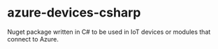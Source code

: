 # azure-devices-csharp
Nuget package written in C# to be used in IoT devices or modules that connect to Azure.

